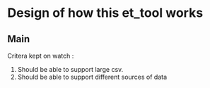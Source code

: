 # Design of how this et_tool works
## Main
Critera kept on watch : 
1. Should be able to support large csv.
2. Should be able to support different sources of data
